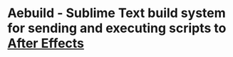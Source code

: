 # Aebuild - Sublime Text build system for sending and executing scripts to [After Effects](https://www.adobe.com)
